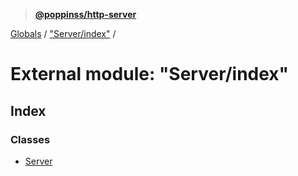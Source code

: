 > **[@poppinss/http-server](../README.md)**

[Globals](../README.md) / ["Server/index"](_server_index_.md) /

# External module: "Server/index"

## Index

### Classes

* [Server](../classes/_server_index_.server.md)